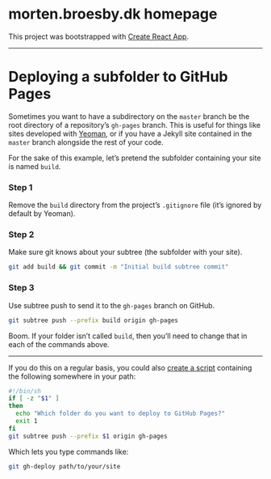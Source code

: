 # morten.broesby.dk homepage

This project was bootstrapped with [Create React App](https://github.com/facebookincubator/create-react-app).

---

# Deploying a subfolder to GitHub Pages

Sometimes you want to have a subdirectory on the `master` branch be the root directory of a repository’s `gh-pages` branch. This is useful for things like sites developed with [Yeoman](http://yeoman.io), or if you have a Jekyll site contained in the `master` branch alongside the rest of your code.

For the sake of this example, let’s pretend the subfolder containing your site is named `build`.

### Step 1

Remove the `build` directory from the project’s `.gitignore` file (it’s ignored by default by Yeoman).

### Step 2

Make sure git knows about your subtree (the subfolder with your site).

```sh
git add build && git commit -m "Initial build subtree commit"
```

### Step 3

Use subtree push to send it to the `gh-pages` branch on GitHub.

```sh
git subtree push --prefix build origin gh-pages
```

Boom. If your folder isn’t called `build`, then you’ll need to change that in each of the commands above.

---

If you do this on a regular basis, you could also [create a script](https://github.com/cobyism/dotfiles/blob/master/bin/git-gh-deploy) containing the following somewhere in your path:

```sh
#!/bin/sh
if [ -z "$1" ]
then
  echo "Which folder do you want to deploy to GitHub Pages?"
  exit 1
fi
git subtree push --prefix $1 origin gh-pages
```

Which lets you type commands like:

```sh
git gh-deploy path/to/your/site
```